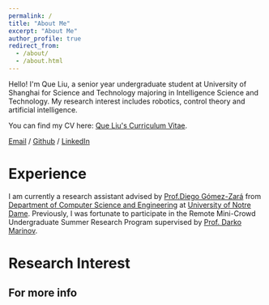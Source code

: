 ```yaml
---
permalink: /
title: "About Me"
excerpt: "About Me"
author_profile: true
redirect_from: 
  - /about/
  - /about.html
---
```


Hello! I'm Que Liu, a senior year undergraduate student at University of Shanghai for Science and Technology majoring in Intelligence Science and Technology. My research interest includes robotics, control theory and artificial intelligence.

You can find my CV here: [Que Liu's Curriculum Vitae](../assets/CV.pdf).

[Email](queliu@outlook.com) / [Github](https://github.com/que-liu) / [LinkedIn](https://www.linkedin.com/in/que-liu-24b0972aa/)


Experience
======
I am currently a research assistant advised by [Prof.Diego Gómez-Zará](https://www.dgomezara.cl/) from [Department of Computer Science and Engineering](https://cse.nd.edu/) at [University of Notre Dame](https://www.nd.edu/). Previously, I was fortunate to participate in the Remote Mini-Crowd Undergraduate Summer Research Program supervised by [Prof. Darko Marinov](https://mir.cs.illinois.edu/marinov/).

Research Interest
======



For more info
------

